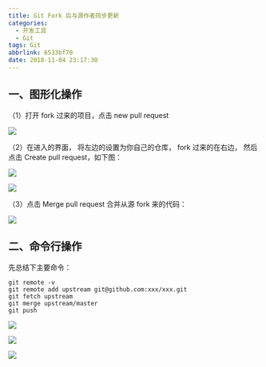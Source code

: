 ```yaml
---
title: Git Fork 后与源作者同步更新
categories:
  - 开发工具
  - Git
tags: Git
abbrlink: 6533bf70
date: 2018-11-04 23:17:30
---
```


## 一、图形化操作

（1）打开 fork 过来的项目，点击 new pull request

![](https://cdn.jsdelivr.net/gh/jitwxs/cdn/blog/posts/201702/20170221001500650.png)

（2）在进入的界面， 将左边的设置为你自己的仓库， fork 过来的在右边， 然后点击 Create pull request，如下图：

![](https://cdn.jsdelivr.net/gh/jitwxs/cdn/blog/posts/201702/20170221001519228.png)

![](https://cdn.jsdelivr.net/gh/jitwxs/cdn/blog/posts/201702/20170226194654555.png)

（3）点击 Merge pull request 合并从源 fork 来的代码：

![](https://cdn.jsdelivr.net/gh/jitwxs/cdn/blog/posts/201702/20170221001548713.png)

## 二、命令行操作

先总结下主要命令：

```shell
git remote -v 
git remote add upstream git@github.com:xxx/xxx.git
git fetch upstream
git merge upstream/master
git push
```

![](https://cdn.jsdelivr.net/gh/jitwxs/cdn/blog/posts/201702/20170221095054215.png)

![](https://cdn.jsdelivr.net/gh/jitwxs/cdn/blog/posts/201702/20170221095105168.png)

![](https://cdn.jsdelivr.net/gh/jitwxs/cdn/blog/posts/201702/20170221095114372.png)
